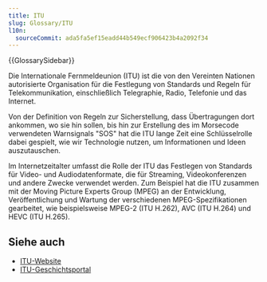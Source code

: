 ```yaml
---
title: ITU
slug: Glossary/ITU
l10n:
  sourceCommit: ada5fa5ef15eadd44b549ecf906423b4a2092f34
---
```


{{GlossarySidebar}}

Die Internationale Fernmeldeunion (ITU) ist die von den Vereinten Nationen autorisierte Organisation für die Festlegung von Standards und Regeln für Telekommunikation, einschließlich Telegraphie, Radio, Telefonie und das Internet.

Von der Definition von Regeln zur Sicherstellung, dass Übertragungen dort ankommen, wo sie hin sollen, bis hin zur Erstellung des im Morsecode verwendeten Warnsignals "SOS" hat die ITU lange Zeit eine Schlüsselrolle dabei gespielt, wie wir Technologie nutzen, um Informationen und Ideen auszutauschen.

Im Internetzeitalter umfasst die Rolle der ITU das Festlegen von Standards für Video- und Audiodatenformate, die für Streaming, Videokonferenzen und andere Zwecke verwendet werden. Zum Beispiel hat die ITU zusammen mit der Moving Picture Experts Group (MPEG) an der Entwicklung, Veröffentlichung und Wartung der verschiedenen MPEG-Spezifikationen gearbeitet, wie beispielsweise MPEG-2 (ITU H.262), AVC (ITU H.264) und HEVC (ITU H.265).

## Siehe auch

- [ITU-Website](https://www.itu.int/)
- [ITU-Geschichtsportal](https://www.itu.int/en/history/Pages/ITUsHistory.aspx)
